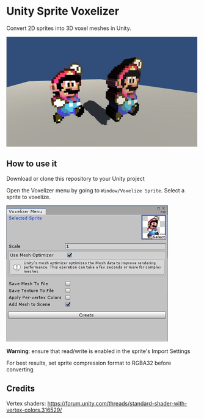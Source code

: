 # Unity Sprite Voxelizer

Convert 2D sprites into 3D voxel meshes in Unity.

<img src="./Docs/example.jpg" data-canonical-src="./Docs/example.jpg" width="500"/>

## How to use it

Download or clone this repository to your Unity project

Open the Voxelizer menu by going to `Window/Voxelize Sprite`. Select a sprite to voxelize.

<img src="./Docs/menu.jpg" data-canonical-src="./Docs/menu.jpg"/>

**Warning**: ensure that read/write is enabled in the sprite's Import Settings

For best results, set sprite compression format to RGBA32 before converting

## Credits

Vertex shaders: https://forum.unity.com/threads/standard-shader-with-vertex-colors.316529/ 
